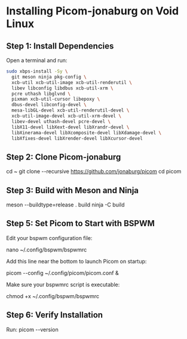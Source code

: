 # Installing Picom-jonaburg on Void Linux

## Step 1: Install Dependencies

Open a terminal and run:

```bash
sudo xbps-install -Sy \
  git meson ninja pkg-config \
  xcb-util xcb-util-image xcb-util-renderutil \
  libev libconfig libdbus xcb-util-xrm \
  pcre uthash libglvnd \
  pixman xcb-util-cursor libepoxy \
  dbus-devel libconfig-devel \
  mesa-libGL-devel xcb-util-renderutil-devel \
  xcb-util-image-devel xcb-util-xrm-devel \
  libev-devel uthash-devel pcre-devel \
  libX11-devel libXext-devel libXrandr-devel \
  libXinerama-devel libXcomposite-devel libXdamage-devel \
  libXfixes-devel libXrender-devel libXcursor-devel
```

## Step 2: Clone Picom-jonaburg
cd ~
git clone --recursive https://github.com/jonaburg/picom
cd picom

## Step 3: Build with Meson and Ninja

meson --buildtype=release . build
ninja -C build

## Step 5: Set Picom to Start with BSPWM
Edit your bspwm configuration file:

nano ~/.config/bspwm/bspwmrc

Add this line near the bottom to launch Picom on startup:

picom --config ~/.config/picom/picom.conf &

Make sure your bspwmrc script is executable:

chmod +x ~/.config/bspwm/bspwmrc

## Step 6: Verify Installation
Run:
picom --version
